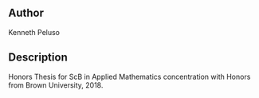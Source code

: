 ## Author

Kenneth Peluso

## Description

Honors Thesis for ScB in Applied Mathematics concentration with Honors from Brown University, 2018.


